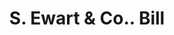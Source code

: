 ---
doi: 10.7916/D8Q541R2
date_other: '1890'
date_other_textual: '1890'
form: printed ephemera
genre:
- Invoices
name:
- S. Ewart & Co.
object_in_context_url: https://biggert.cul.columbia.edu/items/view/ave_biggert_01491
subject_hierarchical_geographic:
- Pittsburgh, Pennsylvania, United States
subject_name:
- S. Ewart & Co.
title: S. Ewart & Co.. Bill
sort_title: S. Ewart & Co.. Bill
call_number: ave_biggert_01491
coordinates:
- 40.439722222222215,-79.97638888888889
pid: ave_biggert_01491
identifiers: ave_biggert_01491
canvas_id: ldpd:396752
permalink: "/items/ave_biggert_01491/"
layout: iiif-image-page
---